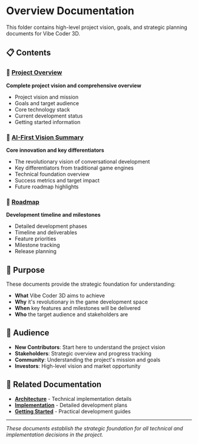 # Overview Documentation

This folder contains high-level project vision, goals, and strategic planning documents for Vibe Coder 3D.

## 📋 Contents

### 🎯 [Project Overview](./project-overview.md)

**Complete project vision and comprehensive overview**

- Project vision and mission
- Goals and target audience
- Core technology stack
- Current development status
- Getting started information

### 🚀 [AI-First Vision Summary](./ai-first-vision-summary.md)

**Core innovation and key differentiators**

- The revolutionary vision of conversational development
- Key differentiators from traditional game engines
- Technical foundation overview
- Success metrics and target impact
- Future roadmap highlights

### 📅 [Roadmap](./roadmap.md)

**Development timeline and milestones**

- Detailed development phases
- Timeline and deliverables
- Feature priorities
- Milestone tracking
- Release planning

## 🎯 Purpose

These documents provide the strategic foundation for understanding:

- **What** Vibe Coder 3D aims to achieve
- **Why** it's revolutionary in the game development space
- **When** key features and milestones will be delivered
- **Who** the target audience and stakeholders are

## 👥 Audience

- **New Contributors**: Start here to understand the project vision
- **Stakeholders**: Strategic overview and progress tracking
- **Community**: Understanding the project's mission and goals
- **Investors**: High-level vision and market opportunity

## 🔗 Related Documentation

- **[Architecture](../architecture/)** - Technical implementation details
- **[Implementation](../implementation/)** - Detailed development plans
- **[Getting Started](../getting-started/)** - Practical development guides

---

_These documents establish the strategic foundation for all technical and implementation decisions in the project._
